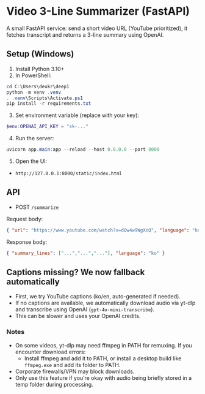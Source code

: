 # Video 3-Line Summarizer (FastAPI)

A small FastAPI service: send a short video URL (YouTube prioritized), it fetches transcript and returns a 3-line summary using OpenAI.

## Setup (Windows)

1. Install Python 3.10+
2. In PowerShell:

```powershell
cd C:\Users\deukr\deep1
python -m venv .venv
. .venv\Scripts\Activate.ps1
pip install -r requirements.txt
```

3. Set environment variable (replace with your key):

```powershell
$env:OPENAI_API_KEY = "sk-..."
```

4. Run the server:

```powershell
uvicorn app.main:app --reload --host 0.0.0.0 --port 8000
```

5. Open the UI:
- `http://127.0.0.1:8000/static/index.html`

## API

- POST `/summarize`

Request body:

```json
{ "url": "https://www.youtube.com/watch?v=dQw4w9WgXcQ", "language": "ko" }
```

Response body:

```json
{ "summary_lines": ["...","...","..."], "language": "ko" }
```

## Captions missing? We now fallback automatically
- First, we try YouTube captions (ko/en, auto-generated if needed).
- If no captions are available, we automatically download audio via yt-dlp and transcribe using OpenAI (`gpt-4o-mini-transcribe`).
- This can be slower and uses your OpenAI credits.

### Notes
- On some videos, yt-dlp may need ffmpeg in PATH for remuxing. If you encounter download errors:
  - Install ffmpeg and add it to PATH, or install a desktop build like `ffmpeg.exe` and add its folder to PATH.
- Corporate firewalls/VPN may block downloads.
- Only use this feature if you’re okay with audio being briefly stored in a temp folder during processing.

